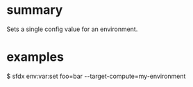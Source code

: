 # summary

Sets a single config value for an environment.

# examples

$ sfdx env:var:set foo=bar --target-compute=my-environment
